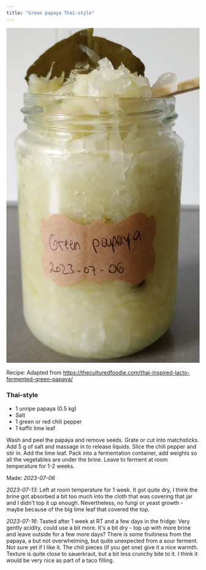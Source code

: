 ```yaml
---
title: "Green papaya Thai-style"
---
```


![|400](projects/attachments/Pasted%20image%2020230722162811.png)

Recipe: Adapted from https://theculturedfoodie.com/thai-inspired-lacto-fermented-green-papaya/

### Thai-style
- 1 unripe papaya (0.5 kg)
- Salt
- 1 green or red chili pepper
- 1 kaffir lime leaf

Wash and peel the papaya and remove seeds. Grate or cut into matchsticks. Add 5 g of salt and massage in to release liquids. Slice the chili pepper and stir in. Add the lime leaf. Pack into a fermentation container, add weights so all the vegetables are under the brine. Leave to ferment at room temperature for 1-2 weeks. 

Made: _2023-07-06_

_2023-07-13_: Left at room temperature for 1 week. It got quite dry, I think the brine got absorbed a bit too much into the cloth that was covering that jar and I didn't top it up enough. Nevertheless, no fungi or yeast growth - maybe because of the big lime leaf that covered the top. 

_2023-07-16_: Tasted after 1 week at RT and a few days in the fridge: Very gently acidity, could use a bit more. It's a bit dry - top up with more brine and leave outside for a few more days? There is some fruitiness from the papaya, a but not overwhelming, but quite unexpected from a sour ferment. Not sure yet if I like it. The chili pieces (if you get one) give it a nice warmth. Texture is quite close to sauerkraut, but a bit less crunchy bite to it. I think it would be very nice as part of a taco filling. 
